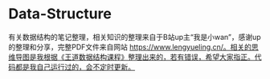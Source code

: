 # Data-Structure
有关数据结构的笔记整理，相关知识的整理来自于B站up主“我是小wan”，感谢up的整理和分享，完整PDF文件来自网站 https://www.lengyueling.cn/。相关的思维导图是我根据《王道数据结构课程》整理出来的，若有错误，希望大家指正。代码都是我自己运行过的，会不定时更新。
